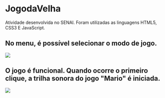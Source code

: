 # JogodaVelha
Atividade desenvolvida no SENAI. Foram utilizadas as linguagens HTML5, CSS3 E JavaScript. 

<h2> No menu, é possível selecionar o modo de jogo. </h2>
<img src="https://user-images.githubusercontent.com/105173431/209450902-2dc9d3b5-2a46-4161-a179-fe33d503b0dc.png" />

<h2> O jogo é funcional. Quando ocorre o primeiro clique, a trilha sonora do jogo "Mario" é iniciada. </h2>
<img src="https://user-images.githubusercontent.com/105173431/209450926-86311de7-dc4b-44be-9d62-1500c79e90c1.png" />
